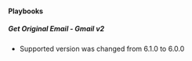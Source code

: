 
#### Playbooks
##### Get Original Email - Gmail v2
- Supported version was changed from 6.1.0 to 6.0.0